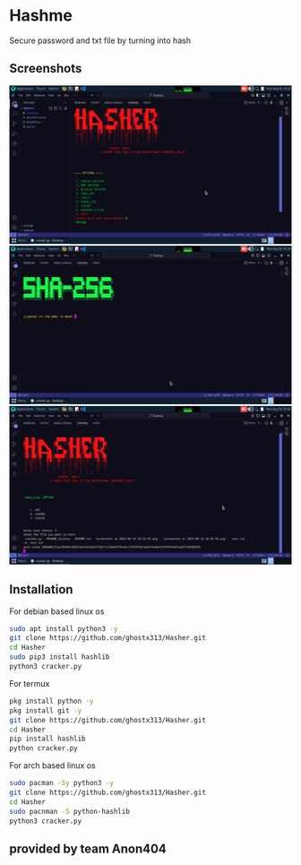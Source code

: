 # Hashme

Secure password and txt file by turning into hash

## Screenshots

![App Screenshot](https://raw.githubusercontent.com/ghostx313/Hasher/refs/heads/main/Screenshot%20at%202025-08-18%2010-22-55.png)
![App Screenshot](https://raw.githubusercontent.com/ghostx313/Hasher/refs/heads/main/Screenshot%20at%202025-08-18%2010-29-39.png)
![App Screenshot](https://raw.githubusercontent.com/ghostx313/Hasher/refs/heads/main/Screenshot%20at%202025-08-18%2010-48-02.png)

## Installation

For debian based linux os

```bash
sudo apt install python3 -y
git clone https://github.com/ghostx313/Hasher.git
cd Hasher
sudo pip3 install hashlib
python3 cracker.py
```
For termux

```bash
pkg install python -y
pkg install git -y
git clone https://github.com/ghostx313/Hasher.git
cd Hasher
pip install hashlib
python cracker.py
```

For arch based linux os

```bash
sudo pacman -Sy python3 -y
git clone https://github.com/ghostx313/Hasher.git
cd Hasher
sudo pacnman -S python-hashlib
python3 cracker.py
```

## provided by team Anon404
